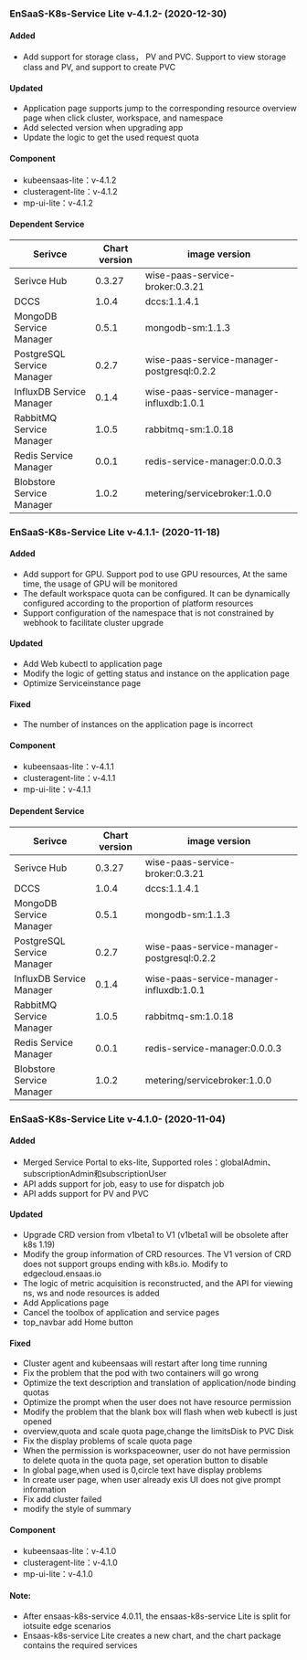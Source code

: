 ### EnSaaS-K8s-Service Lite v-4.1.2- (2020-12-30)

#### Added
- Add support for storage class， PV and PVC. Support to view storage class and PV, and support to create PVC

#### Updated
- Application page supports jump to the corresponding resource overview page when click cluster, workspace, and namespace 
- Add selected version when upgrading app
- Update the logic to get the used request quota

#### Component
- kubeensaas-lite：v-4.1.2
- clusteragent-lite：v-4.1.2
- mp-ui-lite：v-4.1.2

#### Dependent Service
| Serivce                    | Chart version | image version                            |
| -------------------------- | ------------- | ---------------------------------------- |
| Serivce Hub                | 0.3.27	       | wise-paas-service-broker:0.3.21          |
| DCCS                       | 1.0.4         | dccs:1.1.4.1                             |
| MongoDB Service Manager    | 0.5.1         | mongodb-sm:1.1.3                         |
| PostgreSQL Service Manager | 0.2.7         | wise-paas-service-manager-postgresql:0.2.2 |
| InfluxDB Service Manager   | 0.1.4         | wise-paas-service-manager-influxdb:1.0.1 |
| RabbitMQ Service Manager   | 1.0.5         | rabbitmq-sm:1.0.18                       |
| Redis Service Manager      | 0.0.1         | redis-service-manager:0.0.0.3            |
| Blobstore Service Manager  | 1.0.2         | metering/servicebroker:1.0.0             |


### EnSaaS-K8s-Service Lite v-4.1.1- (2020-11-18)
#### Added
- Add support for GPU. Support pod to use GPU resources, At the same time, the usage of GPU will be monitored
- The default workspace quota can be configured. It can be dynamically configured according to the proportion of platform resources
- Support configuration of the namespace that is not constrained by webhook to facilitate cluster upgrade

#### Updated
- Add Web kubectl to application page
- Modify the logic of getting status and instance on the application page
- Optimize Serviceinstance page

#### Fixed
- The number of instances on the application page is incorrect

#### Component
- kubeensaas-lite：v-4.1.1
- clusteragent-lite：v-4.1.1
- mp-ui-lite：v-4.1.1

#### Dependent Service
| Serivce                    | Chart version | image version                            |
| -------------------------- | ------------- | ---------------------------------------- |
| Serivce Hub                | 0.3.27	       | wise-paas-service-broker:0.3.21          |
| DCCS                       | 1.0.4         | dccs:1.1.4.1                             |
| MongoDB Service Manager    | 0.5.1         | mongodb-sm:1.1.3                         |
| PostgreSQL Service Manager | 0.2.7         | wise-paas-service-manager-postgresql:0.2.2 |
| InfluxDB Service Manager   | 0.1.4         | wise-paas-service-manager-influxdb:1.0.1 |
| RabbitMQ Service Manager   | 1.0.5         | rabbitmq-sm:1.0.18                       |
| Redis Service Manager      | 0.0.1         | redis-service-manager:0.0.0.3            |
| Blobstore Service Manager  | 1.0.2         | metering/servicebroker:1.0.0             |


### EnSaaS-K8s-Service Lite v-4.1.0- (2020-11-04)

#### Added
- Merged Service Portal to eks-lite, Supported roles：globalAdmin、subscriptionAdmin和subscriptionUser
- API adds support for job, easy to use for dispatch job
- API adds support for PV and PVC

#### Updated
- Upgrade CRD version from v1beta1 to V1 (v1beta1 will be obsolete after k8s 1.19)
- Modify the group information of CRD resources. The V1 version of CRD does not support groups ending with k8s.io. Modify to edgecloud.ensaas.io
- The logic of metric acquisition is reconstructed, and the API for viewing ns, ws and node resources is added
- Add Applications page
- Cancel the toolbox of application and service pages
- top_navbar add Home button

#### Fixed
- Cluster agent and kubeensaas will restart after long time running
- Fix the problem that the pod with two containers will go wrong
- Optimize the text description and translation of application/node binding quotas
- Optimize the prompt when the user does not have resource permission
- Modify the problem that the blank box will flash when web kubectl is just opened 
- overview,quota and scale quota page,change the limitsDisk to PVC Disk
- Fix the display problems of scale quota page
- When the permission is workspaceowner, user do not have permission to delete quota in the quota page, set operation button to disable
- In global page,when used is 0,circle text have display problems
- In create user page, when user already exis UI does not give prompt information
- Fix add cluster failed
- modify the style of summary

#### Component
- kubeensaas-lite：v-4.1.0
- clusteragent-lite：v-4.1.0
- mp-ui-lite：v-4.1.0

#### Note:
- After ensaas-k8s-service 4.0.11, the ensaas-k8s-service Lite is split for iotsuite edge scenarios
- Ensaas-k8s-service Lite creates a new chart, and the chart package contains the required services
